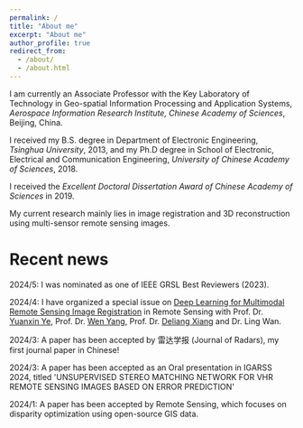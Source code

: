 ```yaml
---
permalink: /
title: "About me"
excerpt: "About me"
author_profile: true
redirect_from: 
  - /about/
  - /about.html
---
```


I am currently an Associate Professor with the Key Laboratory of Technology in Geo-spatial Information Processing and Application Systems, _Aerospace Information Research Institute, Chinese Academy of Sciences_, Beijing, China. 

I received my B.S. degree in Department of Electronic Engineering, _Tsinghua University_, 2013, and my Ph.D degree in School of Electronic, Electrical and Communication Engineering, _University of Chinese Academy of Sciences_, 2018. 

I received the _Excellent Doctoral Dissertation Award of Chinese Academy of Sciences_ in 2019. 

My current research mainly lies in image registration and 3D reconstruction using multi-sensor remote sensing images. 

Recent news
======
2024/5: I was nominated as one of IEEE GRSL Best Reviewers (2023).

2024/4: I have organized a special issue on [Deep Learning for Multimodal Remote Sensing Image Registration](https://www.mdpi.com/journal/remotesensing/special_issues/5Q4GTM9Z8X) in Remote Sensing with Prof. Dr. [Yuanxin Ye](https://faculty.swjtu.edu.cn/yeyuanxin/zh_CN/index.htm), Prof. Dr. [Wen Yang](http://eis.whu.edu.cn/ryDetail.shtml?rsh=00200590), Prof. Dr. [Deliang Xiang](https://cist.buct.edu.cn/2020/1015/c8723a133549/page.htm) and Dr. Ling Wan.

2024/3: A paper has been accepted by 雷达学报 (Journal of Radars), my first journal paper in Chinese!

2024/3: A paper has been accepted as an Oral presentation in IGARSS 2024, titled 'UNSUPERVISED STEREO MATCHING NETWORK FOR VHR REMOTE SENSING IMAGES BASED ON ERROR PREDICTION'

2024/1: A paper has been accepted by Remote Sensing, which focuses on disparity optimization using open-source GIS data. 

